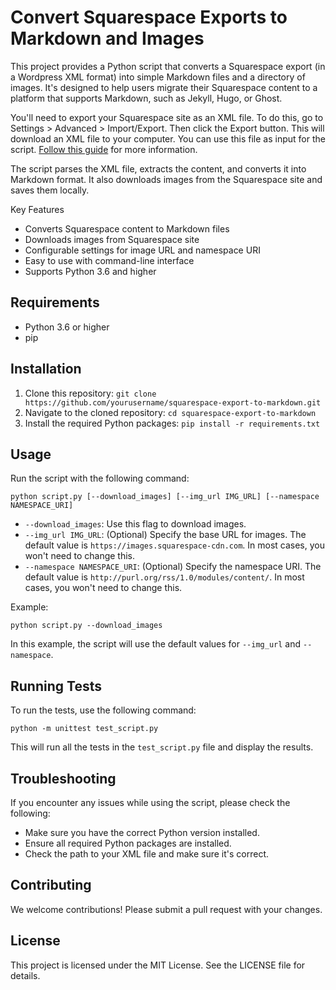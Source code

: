 # Convert Squarespace Exports to Markdown and Images

This project provides a Python script that converts a Squarespace export (in a Wordpress XML format) into simple Markdown files and a directory of images. It's designed to help users migrate their Squarespace content to a platform that supports Markdown, such as Jekyll, Hugo, or Ghost.

You'll need to export your Squarespace site as an XML file. To do this, go to Settings > Advanced > Import/Export. Then click the Export button. This will download an XML file to your computer. You can use this file as input for the script. [Follow this guide](https://support.squarespace.com/hc/en-us/articles/206566687-Exporting-your-site) for more information.

The script parses the XML file, extracts the content, and converts it into Markdown format. It also downloads images from the Squarespace site and saves them locally.

Key Features
- Converts Squarespace content to Markdown files
- Downloads images from Squarespace site
- Configurable settings for image URL and namespace URI
- Easy to use with command-line interface
- Supports Python 3.6 and higher

## Requirements

- Python 3.6 or higher
- pip

## Installation

1. Clone this repository: `git clone https://github.com/yourusername/squarespace-export-to-markdown.git`
2. Navigate to the cloned repository: `cd squarespace-export-to-markdown`
3. Install the required Python packages: `pip install -r requirements.txt`

## Usage

Run the script with the following command:

`python script.py [--download_images] [--img_url IMG_URL] [--namespace NAMESPACE_URI]`

- `--download_images`: Use this flag to download images.
- `--img_url IMG_URL`: (Optional) Specify the base URL for images. The default value is `https://images.squarespace-cdn.com`. In most cases, you won't need to change this.
- `--namespace NAMESPACE_URI`: (Optional) Specify the namespace URI. The default value is `http://purl.org/rss/1.0/modules/content/`. In most cases, you won't need to change this.

Example:

`python script.py --download_images`

In this example, the script will use the default values for `--img_url` and `--namespace`.

## Running Tests

To run the tests, use the following command:

`python -m unittest test_script.py`

This will run all the tests in the `test_script.py` file and display the results.

## Troubleshooting

If you encounter any issues while using the script, please check the following:

- Make sure you have the correct Python version installed.
- Ensure all required Python packages are installed.
- Check the path to your XML file and make sure it's correct.

## Contributing

We welcome contributions! Please submit a pull request with your changes.

## License

This project is licensed under the MIT License. See the LICENSE file for details.
